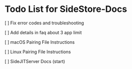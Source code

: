 # Todo List for SideStore-Docs

[ ] Fix error codes and troubleshooting

[ ] Add details in faq about 3 app limit

[ ] macOS Pairing File Instructions

[ ] Linux Pairing File Instructions

[ ] SideJITServer Docs (start)
